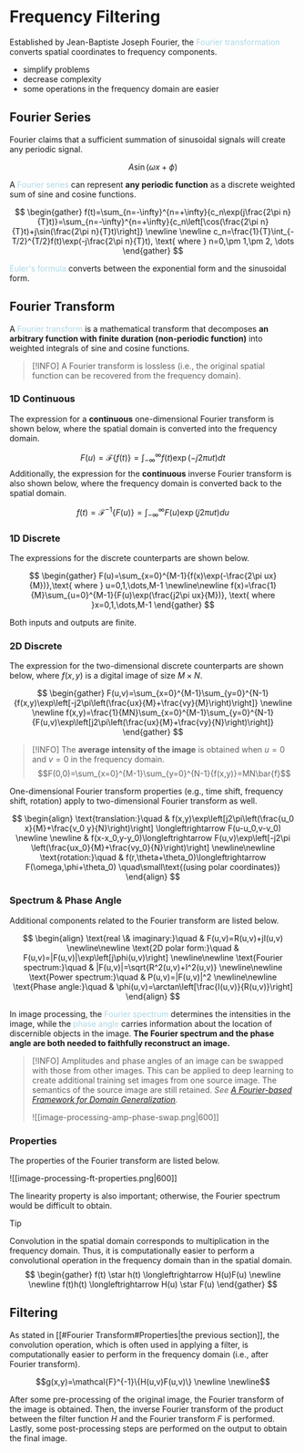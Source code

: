 # Frequency Filtering

Established by Jean-Baptiste Joseph Fourier, the <span style = "color:lightblue">Fourier transformation</span> converts spatial coordinates to frequency components.
- simplify problems
- decrease complexity
- some operations in the frequency domain are easier 

## Fourier Series

Fourier claims that a sufficient summation of sinusoidal signals will create any periodic signal.

$$A\sin(\omega x+\phi)$$

A <span style = "color:lightblue">Fourier series</span> can represent **any periodic function** as a discrete weighted sum of sine and cosine functions.

$$
\begin{gather}
	f(t)=\sum_{n=-\infty}^{n=+\infty}{c_n\exp(j\frac{2\pi n}{T}t)}=\sum_{n=-\infty}^{n=+\infty}{c_n\left[\cos(\frac{2\pi n}{T}t)+j\sin(\frac{2\pi n}{T}t)\right]} \newline \newline
	c_n=\frac{1}{T}\int_{-T/2}^{T/2}f(t)\exp(-j\frac{2\pi n}{T}t), \text{ where } n=0,\pm 1,\pm 2, \dots
\end{gather}
$$

<span style = "color:lightblue">Euler's formula</span> converts between the exponential form and the sinusoidal form.

## Fourier Transform

A <span style = "color:lightblue">Fourier transform</span> is a mathematical transform that decomposes **an arbitrary function with finite duration (non-periodic function)** into weighted integrals of sine and cosine functions.

> [!INFO]
> A Fourier transform is lossless (i.e., the original spatial function can be recovered from the frequency domain).

### 1D Continuous
The expression for a **continuous** one-dimensional Fourier transform is shown below, where the spatial domain is converted into the frequency domain.

$$
F(u)=\mathcal{F}\{f(t)\}=\int_{-\infty}^{\infty}{f(t)\exp(-j2\pi ut)dt}
$$
Additionally, the expression for the **continuous** inverse Fourier transform is also shown below, where the frequency domain is converted back to the spatial domain.

$$
f(t)=\mathcal{F}^{-1}\{F(u)\}=\int_{-\infty}^{\infty}{F(u)\exp(j2\pi ut)du}
$$

### 1D Discrete
The expressions for the discrete counterparts are shown below.

$$
\begin{gather}
	F(u)=\sum_{x=0}^{M-1}{f(x)\exp(-\frac{2\pi ux}{M})},\text{ where } u=0,1,\dots,M-1 \newline\newline
	f(x)=\frac{1}{M}\sum_{u=0}^{M-1}{F(u)\exp(\frac{j2\pi ux}{M})}, \text{ where }x=0,1,\dots,M-1
\end{gather}
$$

Both inputs and outputs are finite.

### 2D Discrete
The expression for the two-dimensional discrete counterparts are shown below, where $f(x,y)$ is a digital image of size $M\times N$.

$$
\begin{gather}
	F(u,v)=\sum_{x=0}^{M-1}\sum_{y=0}^{N-1}{f(x,y)\exp\left[-j2\pi\left(\frac{ux}{M}+\frac{vy}{M}\right)\right]} \newline \newline
	f(x,y)=\frac{1}{MN}\sum_{x=0}^{M-1}\sum_{y=0}^{N-1}{F(u,v)\exp\left[j2\pi\left(\frac{ux}{M}+\frac{vy}{N}\right)\right]}
\end{gather}	
$$

> [!INFO]
> The **average intensity of the image** is obtained when $u=0$ and $v=0$ in the frequency domain.
> $$F(0,0)=\sum_{x=0}^{M-1}\sum_{y=0}^{N-1}{f(x,y)}=MN\bar{f}$$

One-dimensional Fourier transform properties (e.g., time shift, frequency shift, rotation) apply to two-dimensional Fourier transform as well.

$$
\begin{align}
	\text{translation:}\quad & f(x,y)\exp\left[j2\pi\left(\frac{u_0 x}{M}+\frac{v_0 y}{N}\right)\right] \longleftrightarrow F(u-u_0,v-v_0) \newline \newline
	& f(x-x_0,y-y_0)\longleftrightarrow F(u,v)\exp\left[-j2\pi \left(\frac{ux_0}{M}+\frac{vy_0}{N}\right)\right] \newline\newline
	\text{rotation:}\quad & f(r,\theta+\theta_0)\longleftrightarrow F(\omega,\phi+\theta_0) \quad\small\text{(using polar coordinates)}
\end{align}
$$

### Spectrum & Phase Angle
Additional components related to the Fourier transform are listed below.

$$
\begin{align}
	\text{real \& imaginary:}\quad & F(u,v)=R(u,v)+jI(u,v) \newline\newline
	\text{2D polar form:}\quad & F(u,v)=|F(u,v)|\exp\left[j\phi(u,v)\right] \newline\newline
	\text{Fourier spectrum:}\quad & |F(u,v)|=\sqrt{R^2(u,v)+I^2(u,v)} \newline\newline
	\text{Power spectrum:}\quad & P(u,v)=|F(u,v)|^2 \newline\newline
	\text{Phase angle:}\quad & \phi(u,v)=\arctan\left[\frac{I(u,v)}{R(u,v)}\right]
\end{align}
$$

In image processing, the <span style = "color:lightblue">Fourier spectrum</span> determines the intensities in the image, while the <span style = "color:lightblue">phase angle</span> carries information about the location of discernible objects in the image. **The Fourier spectrum and the phase angle are both needed to faithfully reconstruct an image.**

> [!INFO]
> Amplitudes and phase angles of an image can be swapped with those from other images. This can be applied to deep learning to create additional training set images from one source image. The semantics of the source image are still retained. *See [A Fourier-based Framework for Domain Generalization](https://openaccess.thecvf.com/content/CVPR2021/papers/Xu_A_Fourier-Based_Framework_for_Domain_Generalization_CVPR_2021_paper.pdf).*
> 
> ![[image-processing-amp-phase-swap.png|600]]

### Properties
The properties of the Fourier transform are listed below.

![[image-processing-ft-properties.png|600]]

The linearity property is also important; otherwise, the Fourier spectrum would be difficult to obtain.

> [!TIP]
> Convolution in the spatial domain corresponds to multiplication in the frequency domain. Thus, it is computationally easier to perform a convolutional operation in the frequency domain than in the spatial domain.
> $$
> \begin{gather}
> 	f(t) \star h(t) \longleftrightarrow H(u)F(u) \newline \newline
> 	f(t)h(t) \longleftrightarrow H(u) \star F(u)
> \end{gather}
> $$

## Filtering

As stated in [[#Fourier Transform#Properties|the previous section]], the convolution operation, which is often used in applying a filter, is computationally easier to perform in the frequency domain (i.e., after Fourier transform).

$$g(x,y)=\mathcal{F}^{-1}\{H(u,v)F(u,v)\} \newline \newline$$

After some pre-processing of the original image, the Fourier transform of the image is obtained. Then, the inverse Fourier transform of the product between the filter function $H$ and the Fourier transform $F$ is performed. Lastly, some post-processing steps are performed on the output to obtain the final image.



